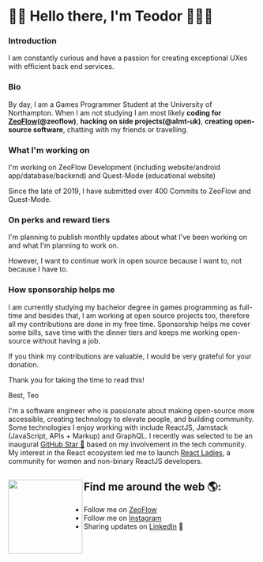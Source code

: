 # 👋🏻 Hello there, I'm Teodor 👨🏻‍💻

### Introduction
I am constantly curious and have a passion for creating exceptional UXes with efficient back end services.

### Bio
By day, I am a Games Programmer Student at the University of Northampton. When I am not studying I am most likely **coding for [ZeoFlow](https://zeoflow.com/team/teodor_g)(@zeoflow)**, **hacking on side projects(@almt-uk)**, **creating open-source software**, chatting with my friends or travelling.

### What I'm working on
I'm working on ZeoFlow Development (including website/android app/database/backend) and Quest-Mode (educational website)

Since the late of 2019, I have submitted over 400 Commits to ZeoFlow and Quest-Mode.

### On perks and reward tiers
I'm planning to publish monthly updates about what I've been working on and what I'm planning to work on.

However, I want to continue work in open source because I want to, not because I have to.

### How sponsorship helps me
I am currently studying my bachelor degree in games programming as full-time and besides that, I am working at open source projects too, therefore all my contributions are done in my free time. Sponsorship helps me cover some bills, save time with the dinner tiers and keeps me working open-source without having a job.

If you think my contributions are valuable, I would be very grateful for your donation.

Thank you for taking the time to read this!

Best,
Teo
<!-- <img src="https://raw.githubusercontent.com/M0nica/M0nica/master/gh-header-image-cropped.png" alt="Banner that describes Teodor Grigor - games programmer and android developer"> -->
I'm a software engineer who is passionate about making open-source more accessible, creating technology to elevate people, and building community. Some technologies I enjoy working with include ReactJS, Jamstack (JavaScript, APIs + Markup) and GraphQL. I recently was selected to be an inaugural <a href="https://stars.github.com/">GitHub Star 🌟</a> based on my involvement in the tech community.  My interest in the React ecosystem led me to launch <a href="https://www.meetup.com/React-Ladies/">React Ladies</a>, a community for women and non-binary ReactJS developers.


## Find me around the web 🌎: <a href="https://github.com/sponsors/TeodorHMX1"><img align="left" width="150" height="150" src="https://github.com/M0nica/M0nica/blob/main/octomonica/m0nica-octocat-rotating.gif?raw=true"></a>
- Follow me on <a href="https://zeoflow.com/teo">ZeoFlow</a>
- Follow me on <a href="https://instagram.com/teo.grigor">Instagram</a>
- Sharing updates on <a href="https://www.linkedin.com/in/teo.grigor/">LinkedIn</a> 💼
